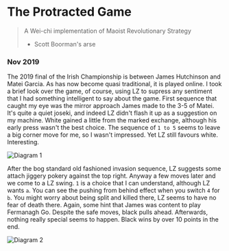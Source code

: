 # The Protracted Game

> A Wei-chi implementation of Maoist Revolutionary Strategy
> - Scott Boorman's arse

### Nov 2019

The 2019 final of the Irish Championship is between James Hutchinson and Matei Garcia. As has now become quasi traditional, it is played online. 
I took a brief look over the game, of course, using LZ to supress any sentiment that I had something intelligent to say about the game.
First sequence that caught my eye was the mirror approach James made to the 3-5 of Matei. It's quite a quiet joseki, and indeed LZ didn't flash it up as a suggestion on my machine.
White gained a little from the marked exchange, although his early press wasn't the best choice.
The sequence of `1 to 5` seems to leave a big corner move for me, so I wasn't impressed. Yet LZ still favours white. Interesting.

![Diagram 1](https://github.com/Lecale/TheProtractedGame/tree/master//N19/iga1.png)

After the bog standard old fashioned invasion sequence, LZ suggests some attach jiggery pokery against the top right. Anyway a few moves later and we come to a LZ swing. `1` is a choice that I can understand, although LZ wants `a`. You can see the pushing from behind effect when you switch `4` for `b`. You might worry about being split and killed there, LZ seems to have no fear of death there. Again, some hint that James was content to play Fermanagh Go. Despite the safe moves, black pulls ahead. Afterwards, nothing really special seems to happen. Black wins by over 10 points in the end.

![Diagram 2](https://github.com/Lecale/TheProtractedGame/tree/master/N19/iga2.png)
